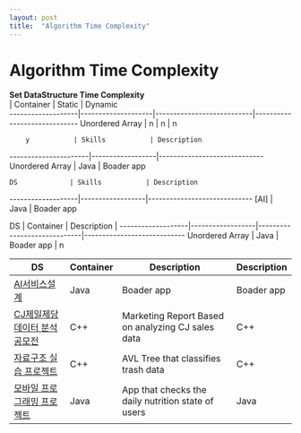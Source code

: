 ```yaml
---
layout: post
title:  "Algorithm Time Complexity"
---
```


# Algorithm Time Complexity 

**Set DataStructure Time Complexity** <br/>
                   | Container          | Static                    | Dynamic                                             
-------------------|--------------------|---------------------------|-----------------------------
Unordered Array    | n                  | n                         | n
  

        y           | Skills           | Description
----------------------|------------------|-----------------------------
Unordered Array | Java             | Boader app


    DS             | Skills           | Description
-------------------|------------------|-----------------------------
[AI]  | Java             | Boader app


DS                 | Container          | Description              |
-------------------|------------------|-----------------------------|----------------------------
Unordered Array  | Java             | Boader app | n

DS            | Container            | Description | Description
-------------------|------------------|-----------------------------|-----------------------------
[AI서비스설계](https://blog.naver.com/sweetyleah2/222812457145)  | Java             | Boader app  | Boader app
[CJ제일제당 데이터 분석 공모전](https://blog.naver.com/sweetyleah2/222987965373) | C++ | Marketing Report Based on analyzing CJ sales data | C++ 
[자료구조 실습 프로젝트](https://github.com/samchon/resume/blob/master/STORY.md#323-nam-tree)   | C++ | AVL Tree that classifies trash data  | C++
[모바일 프로그래밍 프로젝트]()   | Java | App that checks the daily nutrition state of users  | Java
